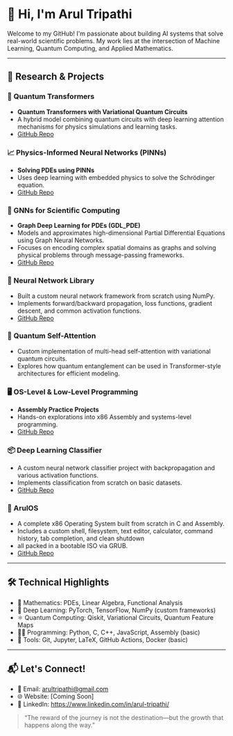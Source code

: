# 👋 Hi, I'm Arul Tripathi

Welcome to my GitHub! I'm passionate about building AI systems that solve real-world scientific problems. My work lies at the intersection of Machine Learning, Quantum Computing, and Applied Mathematics.

---

## 🔬 Research & Projects

### 🧠 Quantum Transformers
- **Quantum Transformers with Variational Quantum Circuits**
- A hybrid model combining quantum circuits with deep learning attention mechanisms for physics simulations and learning tasks.
- [GitHub Repo](https://github.com/hackingsage/Quantum-Transformer)

### 📈 Physics-Informed Neural Networks (PINNs)
- **Solving PDEs using PINNs**
- Uses deep learning with embedded physics to solve the Schrödinger equation.
- [GitHub Repo](https://github.com/hackingsage/Physics-Informed-Network-PDE)

### 🧩 GNNs for Scientific Computing
- **Graph Deep Learning for PDEs (GDL_PDE)**
- Models and approximates high-dimensional Partial Differential Equations using Graph Neural Networks.
- Focuses on encoding complex spatial domains as graphs and solving physical problems through message-passing frameworks.
- [GitHub Repo](https://github.com/hackingsage/GDL_PDE)

### 🧱 Neural Network Library
- Built a custom neural network framework from scratch using NumPy.
- Implements forward/backward propagation, loss functions, gradient descent, and common activation functions.
- [GitHub Repo](https://github.com/hackingsage/Neural-Network-lib)

### 🧵 Quantum Self-Attention
- Custom implementation of multi-head self-attention with variational quantum circuits.
- Explores how quantum entanglement can be used in Transformer-style architectures for efficient modeling.

### 🖥️ OS-Level & Low-Level Programming
- **Assembly Practice Projects**
- Hands-on explorations into x86 Assembly and systems-level programming.
- [GitHub Repo](https://github.com/hackingsage/Assembly)

### 📦 Deep Learning Classifier
- A custom neural network classifier project with backpropagation and various activation functions.
- Implements classification from scratch on basic datasets.
- [GitHub Repo](https://github.com/hackingsage/Classifier)

### 🚀 ArulOS
- A complete x86 Operating System built from scratch in C and Assembly.  
- Includes a custom shell, filesystem, text editor, calculator, command history, tab completion, and clean shutdown
- all packed in a bootable ISO via GRUB.
- [GitHub Repo](https://github.com/hackingsage/ArulOS)

---

## 🛠 Technical Highlights
- 🧮 Mathematics: PDEs, Linear Algebra, Functional Analysis
- 🧠 Deep Learning: PyTorch, TensorFlow, NumPy (custom frameworks)
- ⚛️ Quantum Computing: Qiskit, Variational Circuits, Quantum Feature Maps
- 🧑‍💻 Programming: Python, C, C++, JavaScript, Assembly (basic)
- 🧰 Tools: Git, Jupyter, LaTeX, GitHub Actions, Docker (basic)

---

## 📬 Let's Connect!
- 📧 Email: arultripathi@gmail.com
- 🌐 Website: [Coming Soon]
- 🔗 LinkedIn: https://www.linkedin.com/in/arul-tripathi/

> “The reward of the journey is not the destination—but the growth that happens along the way.”
